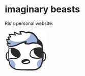 # imaginary beasts

Ris's personal website.

<img width="130px" alt="animated picture of ris's head" src="https://github.com/demonography/imaginarybeasts/blob/master/app/images/ris-animated-transparent.gif">
